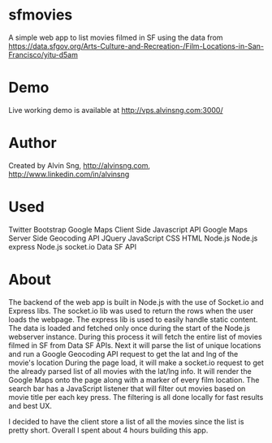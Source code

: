 sfmovies
========
A simple web app to list movies filmed in SF using the data from https://data.sfgov.org/Arts-Culture-and-Recreation-/Film-Locations-in-San-Francisco/yitu-d5am

Demo
====
Live working demo is available at http://vps.alvinsng.com:3000/

Author
======
Created by Alvin Sng, http://alvinsng.com, http://www.linkedin.com/in/alvinsng

Used
====
Twitter Bootstrap
Google Maps Client Side Javascript API
Google Maps Server Side Geocoding API
JQuery
JavaScript
CSS
HTML
Node.js
Node.js express
Node.js socket.io
Data SF API

About
=====
The backend of the web app is built in Node.js with the use of Socket.io and Express libs.
The socket.io lib was used to return the rows when the user loads the webpage.
The express lib is used to easily handle static content.
The data is loaded and fetched only once during the start of the Node.js webserver instance.
During this process it will fetch the entire list of movies filmed in SF from Data SF APIs.
Next it will parse the list of unique locations and run a Google Geocoding API request to get the lat and lng of the movie's location
During the page load, it will make a socket.io request to get the already parsed list of all movies with the lat/lng info.
It will render the Google Maps onto the page along with a marker of every film location.
The search bar has a JavaScript listener that will filter out movies based on movie title per each key press.
The filtering is all done locally for fast results and best UX.

I decided to have the client store a list of all the movies since the list is pretty short. Overall I spent about 4 hours building this app.

